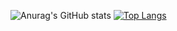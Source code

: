 ![Anurag's GitHub stats](https://github-readme-stats.vercel.app/api?username=txw2018&show_icons=true&theme=radical)
[![Top Langs](https://github-readme-stats.vercel.app/api/top-langs/?username=txw2018&theme=radical)](https://github.com/anuraghazra/github-readme-stats)



<!--
**txw2018/txw2018** is a ✨ _special_ ✨ repository because its `README.md` (this file) appears on your GitHub profile.

Here are some ideas to get you started:

- 🔭 I’m currently working on ...
- 🌱 I’m currently learning ...
- 👯 I’m looking to collaborate on ...
- 🤔 I’m looking for help with ...
- 💬 Ask me about ...
- 📫 How to reach me: ...
- 😄 Pronouns: ...
- ⚡ Fun fact: ...
-->
